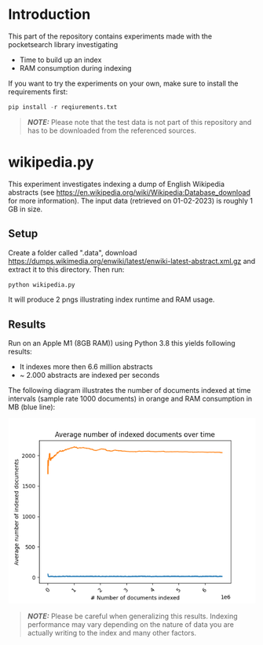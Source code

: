 # Introduction
This part of the repository contains experiments made with the pocketsearch library investigating 

* Time to build up an index
* RAM consumption during indexing

If you want to try the experiments on your own, make sure to install the requirements first:

```Python
pip install -r reqiurements.txt
```

> **_NOTE:_** Please note that the test data is not part of this repository and has to be downloaded from the referenced sources.

#  wikipedia.py
This experiment investigates indexing a dump of English Wikipedia abstracts (see 
https://en.wikipedia.org/wiki/Wikipedia:Database_download for more information).
The input data (retrieved on 01-02-2023) is roughly 1 GB in size. 

## Setup

Create a folder called ".data", download https://dumps.wikimedia.org/enwiki/latest/enwiki-latest-abstract.xml.gz and extract it 
to this directory. Then run:

```Python
python wikipedia.py
```

It will produce 2 pngs illustrating index runtime and RAM usage.

## Results

Run on an Apple M1 (8GB RAM)) using Python 3.8 this yields following results:

- It indexes more then 6.6 million abstracts
- ~ 2.000 abstracts are indexed per seconds

The following diagram illustrates the number of documents indexed at time intervals 
(sample rate 1000 documents) in orange and RAM consumption in MB (blue line):

![Performance metrics](https://github.com/kaykay-dv/pocketsearch/blob/development/tests/wikipedia_avg_docs_indexed.png "Performance metrics")

> **_NOTE:_** Please be careful when generalizing this results. Indexing performance may vary depending on the nature of data you are actually writing 
to the index and many other factors.



